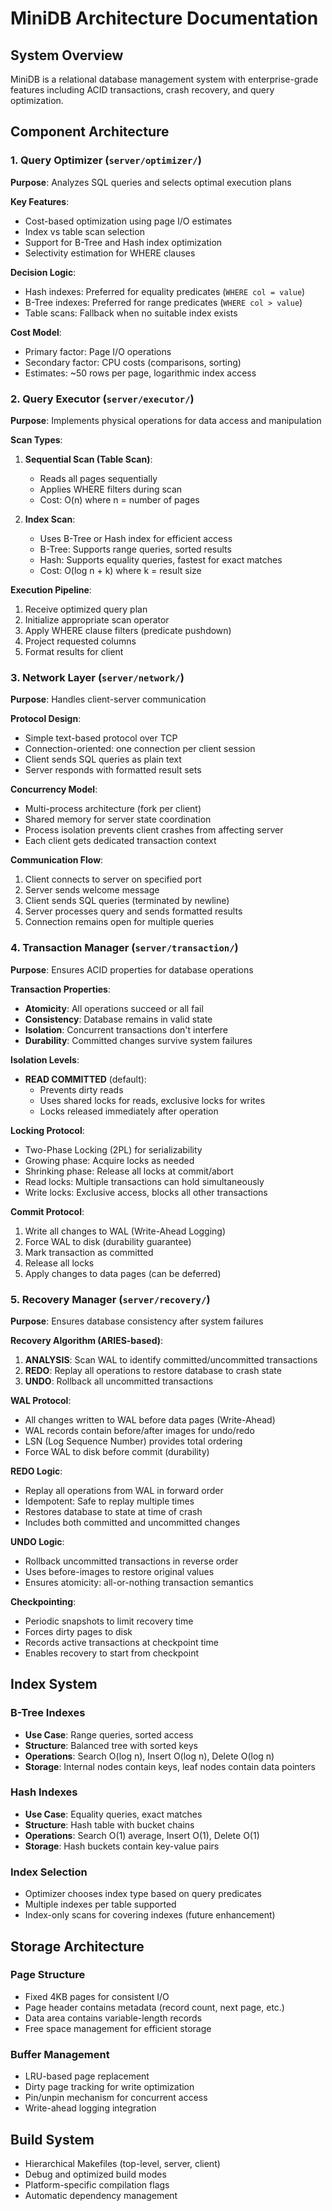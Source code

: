 # MiniDB Architecture Documentation

## System Overview
MiniDB is a relational database management system with enterprise-grade features including ACID transactions, crash recovery, and query optimization.

## Component Architecture

### 1. Query Optimizer (`server/optimizer/`)
**Purpose**: Analyzes SQL queries and selects optimal execution plans

**Key Features**:
- Cost-based optimization using page I/O estimates
- Index vs table scan selection
- Support for B-Tree and Hash index optimization
- Selectivity estimation for WHERE clauses

**Decision Logic**:
- Hash indexes: Preferred for equality predicates (`WHERE col = value`)
- B-Tree indexes: Preferred for range predicates (`WHERE col > value`)
- Table scans: Fallback when no suitable index exists

**Cost Model**:
- Primary factor: Page I/O operations
- Secondary factor: CPU costs (comparisons, sorting)
- Estimates: ~50 rows per page, logarithmic index access

### 2. Query Executor (`server/executor/`)
**Purpose**: Implements physical operations for data access and manipulation

**Scan Types**:
1. **Sequential Scan (Table Scan)**:
   - Reads all pages sequentially
   - Applies WHERE filters during scan
   - Cost: O(n) where n = number of pages

2. **Index Scan**:
   - Uses B-Tree or Hash index for efficient access
   - B-Tree: Supports range queries, sorted results
   - Hash: Supports equality queries, fastest for exact matches
   - Cost: O(log n + k) where k = result size

**Execution Pipeline**:
1. Receive optimized query plan
2. Initialize appropriate scan operator
3. Apply WHERE clause filters (predicate pushdown)
4. Project requested columns
5. Format results for client

### 3. Network Layer (`server/network/`)
**Purpose**: Handles client-server communication

**Protocol Design**:
- Simple text-based protocol over TCP
- Connection-oriented: one connection per client session
- Client sends SQL queries as plain text
- Server responds with formatted result sets

**Concurrency Model**:
- Multi-process architecture (fork per client)
- Shared memory for server state coordination
- Process isolation prevents client crashes from affecting server
- Each client gets dedicated transaction context

**Communication Flow**:
1. Client connects to server on specified port
2. Server sends welcome message
3. Client sends SQL queries (terminated by newline)
4. Server processes query and sends formatted results
5. Connection remains open for multiple queries

### 4. Transaction Manager (`server/transaction/`)
**Purpose**: Ensures ACID properties for database operations

**Transaction Properties**:
- **Atomicity**: All operations succeed or all fail
- **Consistency**: Database remains in valid state
- **Isolation**: Concurrent transactions don't interfere
- **Durability**: Committed changes survive system failures

**Isolation Levels**:
- **READ COMMITTED** (default):
  - Prevents dirty reads
  - Uses shared locks for reads, exclusive locks for writes
  - Locks released immediately after operation

**Locking Protocol**:
- Two-Phase Locking (2PL) for serializability
- Growing phase: Acquire locks as needed
- Shrinking phase: Release all locks at commit/abort
- Read locks: Multiple transactions can hold simultaneously
- Write locks: Exclusive access, blocks all other transactions

**Commit Protocol**:
1. Write all changes to WAL (Write-Ahead Logging)
2. Force WAL to disk (durability guarantee)
3. Mark transaction as committed
4. Release all locks
5. Apply changes to data pages (can be deferred)

### 5. Recovery Manager (`server/recovery/`)
**Purpose**: Ensures database consistency after system failures

**Recovery Algorithm (ARIES-based)**:
1. **ANALYSIS**: Scan WAL to identify committed/uncommitted transactions
2. **REDO**: Replay all operations to restore database to crash state
3. **UNDO**: Rollback all uncommitted transactions

**WAL Protocol**:
- All changes written to WAL before data pages (Write-Ahead)
- WAL records contain before/after images for undo/redo
- LSN (Log Sequence Number) provides total ordering
- Force WAL to disk before commit (durability)

**REDO Logic**:
- Replay all operations from WAL in forward order
- Idempotent: Safe to replay multiple times
- Restores database to state at time of crash
- Includes both committed and uncommitted changes

**UNDO Logic**:
- Rollback uncommitted transactions in reverse order
- Uses before-images to restore original values
- Ensures atomicity: all-or-nothing transaction semantics

**Checkpointing**:
- Periodic snapshots to limit recovery time
- Forces dirty pages to disk
- Records active transactions at checkpoint time
- Enables recovery to start from checkpoint

## Index System

### B-Tree Indexes
- **Use Case**: Range queries, sorted access
- **Structure**: Balanced tree with sorted keys
- **Operations**: Search O(log n), Insert O(log n), Delete O(log n)
- **Storage**: Internal nodes contain keys, leaf nodes contain data pointers

### Hash Indexes
- **Use Case**: Equality queries, exact matches
- **Structure**: Hash table with bucket chains
- **Operations**: Search O(1) average, Insert O(1), Delete O(1)
- **Storage**: Hash buckets contain key-value pairs

### Index Selection
- Optimizer chooses index type based on query predicates
- Multiple indexes per table supported
- Index-only scans for covering indexes (future enhancement)

## Storage Architecture

### Page Structure
- Fixed 4KB pages for consistent I/O
- Page header contains metadata (record count, next page, etc.)
- Data area contains variable-length records
- Free space management for efficient storage

### Buffer Management
- LRU-based page replacement
- Dirty page tracking for write optimization
- Pin/unpin mechanism for concurrent access
- Write-ahead logging integration

## Build System
- Hierarchical Makefiles (top-level, server, client)
- Debug and optimized build modes
- Platform-specific compilation flags
- Automatic dependency management